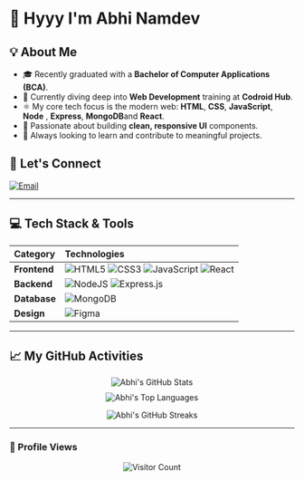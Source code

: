 # 👋 Hyyy I'm Abhi Namdev

## 💡 About Me
- 🎓 Recently graduated with a **Bachelor of Computer Applications (BCA)**.
- 🌱 Currently diving deep into **Web Development** training at **Codroid Hub**.
- ⚛️ My core tech focus is the modern web: **HTML**, **CSS**, **JavaScript**, **Node** , **Express**, **MongoDB**and **React**.
- 🎨 Passionate about building **clean, responsive UI** components.
- 🚀 Always looking to learn and contribute to meaningful projects.

## 🤝 Let's Connect
[![Email](https://img.shields.io/badge/Email-D14836?logo=gmail&logoColor=white&style=for-the-badge)](mailto:namdevabhi025@gmail.com)

---

## 💻 Tech Stack & Tools
| Category | Technologies |
| :--- | :--- |
| **Frontend** | ![HTML5](https://img.shields.io/badge/html5-%23E34F26.svg?style=for-the-badge&logo=html5&logoColor=white) ![CSS3](https://img.shields.io/badge/css3-%231572B6.svg?style=for-the-badge&logo=css3&logoColor=white) ![JavaScript](https://img.shields.io/badge/javascript-%23323330.svg?style=for-the-badge&logo=javascript&logoColor=%23F7DF1E) ![React](https://img.shields.io/badge/react-%2320232a.svg?style=for-the-badge&logo=react&logoColor=%2361DAFB) |
| **Backend** | ![NodeJS](https://img.shields.io/badge/node.js-%2343853D.svg?style=for-the-badge&logo=node.js&logoColor=white) ![Express.js](https://img.shields.io/badge/express.js-%23404D59.svg?style=for-the-badge&logo=express&logoColor=%2361DAFB) |
| **Database** | ![MongoDB](https://img.shields.io/badge/MongoDB-%2347A248.svg?style=for-the-badge&logo=mongodb&logoColor=white) |
| **Design** | ![Figma](https://img.shields.io/badge/figma-%23F24E1E.svg?style=for-the-badge&logo=figma&logoColor=white) |

---

## 📈 My GitHub Activities


<p align="center">
    <img src="https://github-readme-stats.vercel.app/api?username=AbhiNamdev025&theme=dark&hide_border=true&include_all_commits=true&count_private=false&show_icons=true&line_height=25" alt="Abhi's GitHub Stats" style="margin-bottom: 10px;" />
    <br/>
    <img src="https://github-readme-stats.vercel.app/api/top-langs/?username=AbhiNamdev025&theme=dark&hide_border=true&layout=compact&langs_count=6" alt="Abhi's Top Languages" />
</p>

<p align="center">
    <img src="https://github-readme-streak-stats.herokuapp.com/?user=AbhiNamdev025&theme=dark" alt="Abhi's GitHub Streaks" />
</p>

---

### 👀 Profile Views
<p align="center">
    <img src="https://komarev.com/ghpvc/?username=AbhiNamdev025&label=PROFILE+VIEWS&color=0e75b6&style=flat" alt="Visitor Count"/>
</p>
